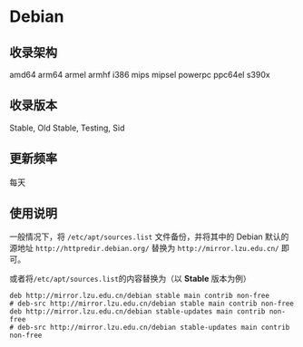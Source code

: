 # Debian

## 收录架构

amd64 arm64 armel armhf i386 mips mipsel powerpc ppc64el s390x



## 收录版本

Stable, Old Stable, Testing, Sid



## 更新频率

每天



## 使用说明

一般情况下，将 `/etc/apt/sources.list` 文件备份，并将其中的 Debian 默认的源地址 `http://httpredir.debian.org/` 替换为 `http://mirror.lzu.edu.cn/` 即可。

或者将`/etc/apt/sources.list`的内容替换为（以 **Stable** 版本为例）

```
deb http://mirror.lzu.edu.cn/debian stable main contrib non-free
# deb-src http://mirror.lzu.edu.cn/debian stable main contrib non-free
deb http://mirror.lzu.edu.cn/debian stable-updates main contrib non-free
# deb-src http://mirror.lzu.edu.cn/debian stable-updates main contrib non-free
```

